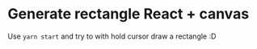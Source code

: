 # Generate rectangle React + canvas

Use `yarn start` and try to with hold cursor draw a rectangle :D